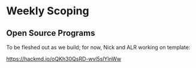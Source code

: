 # Weekly Scoping

## Open Source Programs

To be fleshed out as we build; for now, Nick and ALR working on template:

https://hackmd.io/oQKh30QsRD-wvl5slYlnWw
